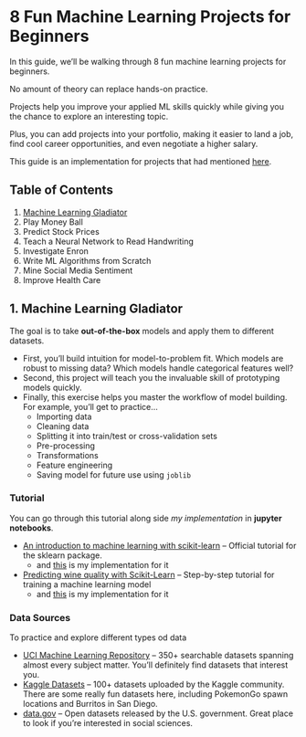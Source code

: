 # 8 Fun Machine Learning Projects for Beginners

In this guide, we’ll be walking through 8 fun machine learning projects for beginners.

No amount of theory can replace hands-on practice. 

Projects help you improve your applied ML skills quickly while giving you the chance to explore an interesting topic.

Plus, you can add projects into your portfolio, making it easier to land a job, find cool career opportunities, and even negotiate a higher salary.

This guide is an implementation for projects that had mentioned [here](https://elitedatascience.com/machine-learning-projects-for-beginners).

## Table of Contents
1. [Machine Learning Gladiator](#MLG)
2. Play Money Ball
3. Predict Stock Prices
4. Teach a Neural Network to Read Handwriting
5. Investigate Enron
6. Write ML Algorithms from Scratch
7. Mine Social Media Sentiment
8. Improve Health Care

<a name="MLG"></a>
## 1. Machine Learning Gladiator
The goal is to take **out-of-the-box** models and apply them to different datasets.
- First, you’ll build intuition for model-to-problem fit. Which models are robust to missing data? Which models handle categorical features well?
- Second, this project will teach you the invaluable skill of prototyping models quickly.
- Finally, this exercise helps you master the workflow of model building. For example, you’ll get to practice…
   - Importing data
   - Cleaning data
   - Splitting it into train/test or cross-validation sets
   - Pre-processing
   - Transformations
   - Feature engineering
   - Saving model for future use using `joblib`

### Tutorial
You can go through this tutorial along side *my implementation* in **jupyter notebooks**.
- [An introduction to machine learning with scikit-learn](http://scikit-learn.org/stable/tutorial/) – Official tutorial for the sklearn package.
    - and [this](https://github.com/OmarZaghlol/8-Fun-Machine-Learning-Projects-for-Beginners/blob/master/1-Machine%20Learning%20Gladiator/An%20introduction%20to%20machine%20learning%20with%20scikit-learn.ipynb) is my implementation for it 
- [Predicting wine quality with Scikit-Learn](https://scikit-learn.org/stable/tutorial/basic/tutorial.html) – Step-by-step tutorial for training a machine learning model
    - and [this](https://github.com/OmarZaghlol/8-Fun-Machine-Learning-Projects-for-Beginners/blob/master/1-Machine%20Learning%20Gladiator/Python%20Machine%20Learning%20Tutorial%2C%20Scikit-Learn%20-%20Wine%20Snob%20Edition.ipynb) is my implementation for it
    
### Data Sources
To practice and explore different types od data
  - [UCI Machine Learning Repository](http://archive.ics.uci.edu/ml/) – 350+ searchable datasets spanning almost every subject matter. You’ll definitely find datasets that interest you.
  - [Kaggle Datasets](https://www.kaggle.com/datasets) – 100+ datasets uploaded by the Kaggle community. There are some really fun datasets here, including PokemonGo spawn locations and Burritos in San Diego.
  - [data.gov](https://www.data.gov/) – Open datasets released by the U.S. government. Great place to look if you’re interested in social sciences.
